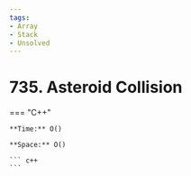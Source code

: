 ```yaml
---
tags:
- Array
- Stack
- Unsolved
---
```



# 735. Asteroid Collision

=== "C++"

    **Time:** O()

    **Space:** O()

    ``` c++
    ```